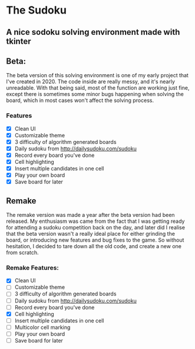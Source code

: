 # The Sudoku
## A nice sodoku solving environment made with tkinter

## Beta:
The beta version of this solving environment is one of my early project that I've created in 2020. The code inside are really messy, and it's nearly unreadable. With that being said, most of the function are working just fine, except there is sometimes some minor bugs happening when solving the board, which in most cases won't affect the solving process.

### Features
- [x] Clean UI
- [x] Customizable theme
- [x] 3 difficulty of algorithm generated boards
- [x] Daily sudoku from http://dailysudoku.com/sudoku
- [x] Record every board you've done
- [x] Cell highlighting
- [x] Insert multiple candidates in one cell
- [x] Play your own board
- [x] Save board for later

## Remake
The remake version was made a year after the beta version had been released. My enthusiasm was came from the fact that I was getting ready for attending a sudoku competition back on the day, and later did I realise that the beta version wasn't a really ideal place for either grinding the board, or introducing new features and bug fixes to the game. So without hesitation, I decided to tare down all the old code, and create a new one from scratch.

### Remake Features:
- [x] Clean UI
- [ ] Customizable theme
- [ ] 3 difficulty of algorithm generated boards
- [ ] Daily sudoku from http://dailysudoku.com/sudoku
- [ ] Record every board you've done
- [x] Cell highlighting
- [ ] Insert multiple candidates in one cell
- [ ] Multicolor cell marking
- [ ] Play your own board
- [ ] Save board for later
